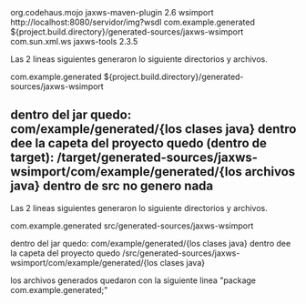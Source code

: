 <plugin>
<groupId>org.codehaus.mojo</groupId>
<artifactId>jaxws-maven-plugin</artifactId>
<version>2.6</version>
<executions>
<execution>
<goals>
<goal>wsimport</goal>
</goals>
<configuration>
<wsdlUrls>
<wsdlUrl>http://localhost:8080/servidor/img?wsdl</wsdlUrl>
</wsdlUrls>
<packageName>com.example.generated</packageName>
<sourceDestDir>${project.build.directory}/generated-sources/jaxws-wsimport</sourceDestDir>
</configuration>
</execution>
</executions>
<dependencies>
<dependency>
<groupId>com.sun.xml.ws</groupId>
<artifactId>jaxws-tools</artifactId>
<version>2.3.5</version>
</dependency>
</dependencies>
</plugin>

Las 2 lineas siguientes generaron lo siguiente directorios y archivos.

<packageName>com.example.generated</packageName>
<sourceDestDir>${project.build.directory}/generated-sources/jaxws-wsimport</sourceDestDir>

dentro del jar quedo: com/example/generated/{los clases java}
dentro dee la capeta del proyecto quedo (dentro de target): /target/generated-sources/jaxws-wsimport/com/example/generated/{los archivos java}
dentro de src no genero nada
-----------------------------------------------------------------------

Las 2 lineas siguientes generaron lo siguiente directorios y archivos.

<packageName>com.example.generated</packageName>
<sourceDestDir>src/generated-sources/jaxws-wsimport</sourceDestDir>

dentro del jar quedo: com/example/generated/{los clases java}
dentro dee la capeta del proyecto quedo /src/generated-sources/jaxws-wsimport/com/example/generated/{los clases java}

los archivos generados quedaron con la siguiente linea "package com.example.generated;"
